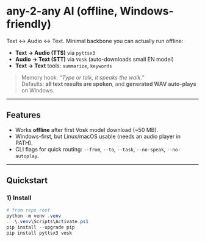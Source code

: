 # any-2-any AI (offline, Windows-friendly)

Text ↔️ Audio ↔️ Text. Minimal backbone you can actually run offline:
- **Text → Audio (TTS)** via `pyttsx3`
- **Audio → Text (STT)** via `Vosk` (auto-downloads small EN model)
- **Text → Text** tools: `summarize`, `keywords`

> Memory hook: *“Type or talk, it speaks the walk.”*  
> Defaults: **all text results are spoken**, and **generated WAV auto-plays** on Windows.

---

## Features
- Works **offline** after first Vosk model download (~50 MB).
- Windows-first, but Linux/macOS usable (needs an audio player in PATH).
- CLI flags for quick routing: `--from`, `--to`, `--task`, `--no-speak`, `--no-autoplay`.

---

## Quickstart

### 1) Install
```powershell
# from repo root
python -m venv .venv
. .\.venv\Scripts\Activate.ps1
pip install --upgrade pip
pip install pyttsx3 vosk

 

